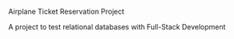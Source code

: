 Airplane Ticket Reservation Project

A project to test relational databases with Full-Stack Development
